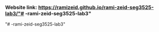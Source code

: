 ### Website link: https://ramizeid.github.io/rami-zeid-seg3525-lab3/"# -rami-zeid-seg3525-lab3" 
"# -rami-zeid-seg3525-lab3" 
